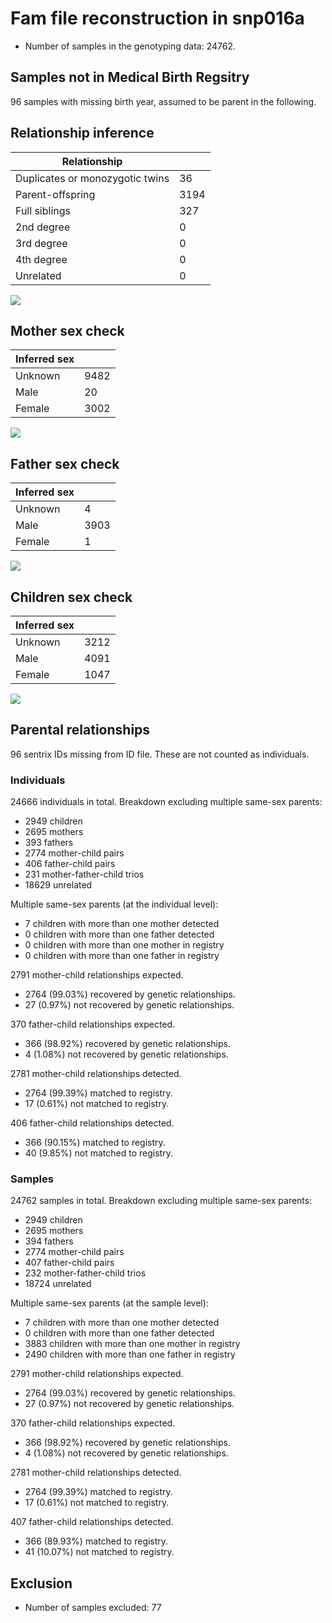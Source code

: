 # Fam file reconstruction in snp016a
- Number of samples in the genotyping data: 24762.
## Samples not in Medical Birth Regsitry
96 samples with missing birth year, assumed to be parent in the following.
## Relationship inference
| Relationship |   |
| ------------ | - |
| Duplicates or monozygotic twins| 36 |
| Parent-offspring| 3194 |
| Full siblings| 327 |
| 2nd degree| 0 |
| 3rd degree| 0 |
| 4th degree| 0 |
| Unrelated| 0 |

![](fam_reconstruction/ibd_plot.png)
## Mother sex check
| Inferred sex |   |
| ------------ | - |
| Unknown | 9482 |
| Male | 20 |
| Female | 3002 |

![](fam_reconstruction/mother_sex_plot.png)
## Father sex check
| Inferred sex |   |
| ------------ | - |
| Unknown | 4 |
| Male | 3903 |
| Female | 1 |

![](fam_reconstruction/father_sex_plot.png)
## Children sex check
| Inferred sex |   |
| ------------ | - |
| Unknown | 3212 |
| Male | 4091 |
| Female | 1047 |

![](fam_reconstruction/children_sex_plot.png)
## Parental relationships
96 sentrix IDs missing from ID file. These are not counted as individuals.
###  Individuals
24666 individuals in total. Breakdown excluding multiple same-sex parents:
 -  2949 children
 -  2695 mothers
 -  393 fathers
 -  2774 mother-child pairs
 -  406 father-child pairs
 -  231 mother-father-child trios
 -  18629 unrelated

Multiple same-sex parents (at the individual level):
 -  7 children with more than one mother detected
 -  0 children with more than one father detected
 -  0 children with more than one mother in registry
 -  0 children with more than one father in registry

2791 mother-child relationships expected.
- 2764 (99.03%) recovered by genetic relationships.
- 27 (0.97%) not recovered by genetic relationships.


370 father-child relationships expected.
- 366 (98.92%) recovered by genetic relationships.
- 4 (1.08%) not recovered by genetic relationships.


2781 mother-child relationships detected.
- 2764 (99.39%) matched to registry.
- 17 (0.61%) not matched to registry.


406 father-child relationships detected.
- 366 (90.15%) matched to registry.
- 40 (9.85%) not matched to registry.


###  Samples
24762 samples in total. Breakdown excluding multiple same-sex parents:
 -  2949 children
 -  2695 mothers
 -  394 fathers
 -  2774 mother-child pairs
 -  407 father-child pairs
 -  232 mother-father-child trios
 -  18724 unrelated

Multiple same-sex parents (at the sample level):
 -  7 children with more than one mother detected
 -  0 children with more than one father detected
 -  3883 children with more than one mother in registry
 -  2490 children with more than one father in registry

2791 mother-child relationships expected.
- 2764 (99.03%) recovered by genetic relationships.
- 27 (0.97%) not recovered by genetic relationships.


370 father-child relationships expected.
- 366 (98.92%) recovered by genetic relationships.
- 4 (1.08%) not recovered by genetic relationships.


2781 mother-child relationships detected.
- 2764 (99.39%) matched to registry.
- 17 (0.61%) not matched to registry.


407 father-child relationships detected.
- 366 (89.93%) matched to registry.
- 41 (10.07%) not matched to registry.


## Exclusion
- Number of samples excluded: 77
